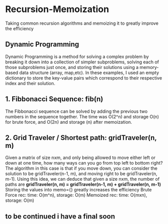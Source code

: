 # Recursion-Memoization
Taking common recursion algorithms and memoizing it to greatly improve the efficiency

## Dynamic Programming
Dynamic Programming is a method for solving a complex problem by breaking it down into a collection of simpler subproblems, solving each of those subproblems just once, and storing their solutions using a memory-based data structure (array, map,etc).
In these examples, I used an empty dictionary to store the key-value pairs which correspond to their respective index and their solution.

## 1. Fibbonacci Sequence: fib(n)
The Fibbonacci sequence can be solved by adding the previous two numbers in the sequence together.
The time was O(2^n) and storage O(n) for brute force, and O(2n) and storage (n) after memoization.

## 2. Grid Traveler / Shortest path: gridTraveler(n, m)
Given a matrix of size nxm, and only being allowed to move either left or down at one time, how many ways can you go from top left to bottom right?
The algorithm in this case is that if you move down, you can consider the solution to be gridTraveler(n-1, m), and moving right to be gridTraveler(n, m-1). Using this idea, we can deduce that given a size nxm, the number of paths are **gridTraveler(n, m) = gridTraveler(n-1, m) + gridTraveler(n, m-1)** 
Storing the values into memo={} greatly increases the efficiency
Brute Force rec:
time: O(m^n), storage: O(m)
Memoized rec:
time: O(mxn), storage: O(m)

## to be continued i have a final soon

